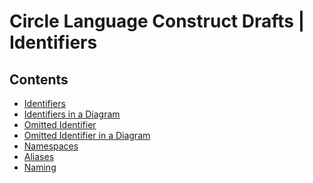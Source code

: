Circle Language Construct Drafts | Identifiers
==============================================

Contents
--------

- [Identifiers](https://github.com/jjvanzon/Circle-Language-Spec/blob/master/constructs-drafts/text-code/identifiers/identifiers.md)
- [Identifiers in a Diagram](https://github.com/jjvanzon/Circle-Language-Spec/blob/master/constructs-drafts/text-code/identifiers/identifiers-in-a-diagram.md)
- [Omitted Identifier](https://github.com/jjvanzon/Circle-Language-Spec/blob/master/constructs-drafts/text-code/identifiers/omitted-identifier.md)
- [Omitted Identifier in a Diagram](https://github.com/jjvanzon/Circle-Language-Spec/blob/master/constructs-drafts/text-code/identifiers/omitted-identifier-in-a-diagram.md)
- [Namespaces](https://github.com/jjvanzon/Circle-Language-Spec/blob/master/constructs-drafts/text-code/identifiers/namespaces.md)
- [Aliases](https://github.com/jjvanzon/Circle-Language-Spec/blob/master/constructs-drafts/text-code/identifiers/aliases.md)
- [Naming](https://github.com/jjvanzon/Circle-Language-Spec/blob/master/constructs-drafts/text-code/identifiers/naming.md)